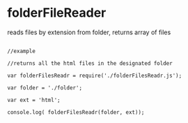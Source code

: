 # folderFileReader
reads files by extension from folder, returns array of files

<code>
//example<br>
//returns all the html files in the designated folder<br>
var folderFilesReadr = require('./folderFilesReadr.js');<br>
var folder = './folder';<br>
var ext = 'html';<br>
console.log( folderFilesReadr(folder, ext));
</code>